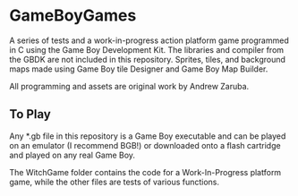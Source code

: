 # GameBoyGames

A series of tests and a work-in-progress action platform game programmed in C using the Game Boy Development Kit.
The libraries and compiler from the GBDK are not included in this repository.
Sprites, tiles, and background maps made using Game Boy tile Designer and Game Boy Map Builder.

All programming and assets are original work by Andrew Zaruba.

## To Play
Any *.gb file in this repository is a Game Boy executable and can be played on an emulator (I recommend BGB!) 
or downloaded onto a flash cartridge and played on any real Game Boy.

The WitchGame folder contains the code for a Work-In-Progress platform game, while the other files
are tests of various functions.
